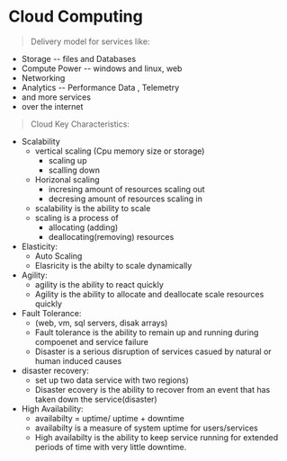 # Cloud Computing
> Delivery model for services like:
* Storage -- files and Databases
* Compute Power -- windows and linux, web
* Networking
* Analytics -- Performance Data , Telemetry
* and more services
* over the internet
> Cloud Key Characteristics:
* Scalability
  * vertical scaling (Cpu memory size or storage)
    * scaling up
    * scalling down
  * Horizonal scaling
    * incresing amount of resources scaling out
    * decresing amount of resources scaling in
  * scalability is the ability to scale
  * scaling is a process of
      * allocating (adding)
      * deallocating(removing) resources
 * Elasticity:
    * Auto Scaling
    * Elasricity is the abilty to scale dynamically
  * Agility:
     * agility is the ability to react quickly
     * Agility is the ability to allocate and deallocate scale resources quickly
   * Fault Tolerance:
      * (web, vm, sql servers, disak arrays)
      * Fault tolerance is the ability to remain up and running during compoenet and service failure
      * Disaster is a serious disruption of services casued by natural or human induced causes
   * disaster recovery:
      * set up two data service with two regions)
      * Disaster ecovery is the ability to recover from an event that has taken down the service(disaster)
   * High Availability:
      * availabilty = uptime/ uptime + downtime
      * availabilty is a measure of  system uptime for users/services
      * High availabilty is the ability to keep service running for extended periods of time with very little downtime.
